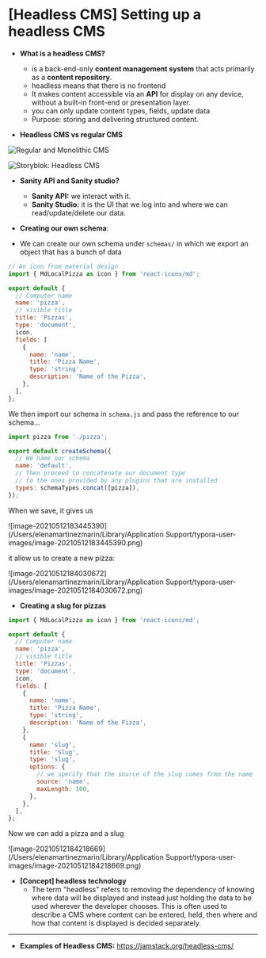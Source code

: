 # [Headless CMS] Setting up a headless CMS

- **What is a headless CMS?** 
  - is a back-end-only **content management system** that acts primarily as a **content repository**.
  - headless means that there is no frontend
  - It makes content accessible via an **API** for display on any device, without a built-in front-end or presentation layer.
  - you can only update content types, fields, update data
  - Purpose:  storing and delivering structured content.



- **Headless CMS vs regular CMS**

![Regular and Monolithic CMS](https://img.storyblok.com/FYxbIsIqmOGJBSUUWnlHNkgPTUY=/840x0/filters:filters:fill(FFFFFF):filters:format(jpeg)/f/51376/4867x1562/fb7250cf1b/regular-and-monolithic-cms.jpg)

![Storyblok: Headless CMS](https://img.storyblok.com/s81JK_XdAyzWwyEC7bHNF3gDvEA=/840x0/filters:filters:fill(FFFFFF):filters:format(jpeg)/f/51376/4867x1562/8d59898080/headless-cms-explained-storyblok.jpg)



- **Sanity API and Sanity studio?** 
  - **Sanity API:** we interact with it.
  - **Sanity Studio:** it is the UI that we log into and where we can read/update/delete our data. 



- **Creating our own schema**:

- We can create our own schema under `schemas/` in which we export an object that has a bunch of data

```js
// An icon from material design
import { MdLocalPizza as icon } from 'react-icons/md';

export default {
  // Computer name
  name: 'pizza',
  // visible title
  title: 'Pizzas',
  type: 'document',
  icon,
  fields: [
    {
      name: 'name',
      title: 'Pizza Name',
      type: 'string',
      description: 'Name of the Pizza',
    },
  ],
};
```

We then import our schema in `schema.js` and pass the reference to our schema...

```js
import pizza from './pizza';

export default createSchema({
  // We name our schema
  name: 'default',
  // Then proceed to concatenate our document type
  // to the ones provided by any plugins that are installed
  types: schemaTypes.concat([pizza]),
});
```

When we save, it gives us

![image-20210512183445390](/Users/elenamartinezmarin/Library/Application Support/typora-user-images/image-20210512183445390.png)

it allow us to create a new pizza:

![image-20210512184030672](/Users/elenamartinezmarin/Library/Application Support/typora-user-images/image-20210512184030672.png)



- **Creating a slug for pizzas**

```js
import { MdLocalPizza as icon } from 'react-icons/md';

export default {
  // Computer name
  name: 'pizza',
  // visible title
  title: 'Pizzas',
  type: 'document',
  icon,
  fields: [
    {
      name: 'name',
      title: 'Pizza Name',
      type: 'string',
      description: 'Name of the Pizza',
    },
    {
      name: 'slug',
      title: 'Slug',
      type: 'slug',
      options: {
        // we specify that the source of the slug comes frmo the name
        source: 'name',
        maxLength: 100,
      },
    },
  ],
};
```

Now we can add a pizza and a slug

![image-20210512184218669](/Users/elenamartinezmarin/Library/Application Support/typora-user-images/image-20210512184218669.png)



- **[Concept] headless technology**
  - The term "headless" refers to removing the dependency of knowing where data will be displayed and instead just holding the data to be used wherever the developer chooses. This is often used to describe a CMS where content can be entered, held, then where and how that content is displayed is decided separately.



---

- **Examples of Headless CMS:** https://jamstack.org/headless-cms/